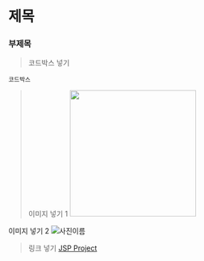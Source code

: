 # 제목
### 부제목

>코드박스 넣기
```
코드박스
```
>이미지 넣기 1
<img src="https://user-images.githubusercontent.com/88639912/153355353-1a906710-7bc8-44ef-adcf-59019a428b22.png" width="250px" height="250px"></img>

이미지 넣기 2
![사진이름](https://picsum.photos/id/870/200/300?grayscale&blur=2)

>링크 넣기
[JSP Project](https://github.com/gyu-hwan/AI3_JSP_A_TeamProject)
